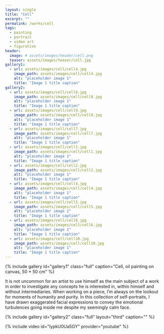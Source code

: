 ```yaml
---
layout: single
title: "Cell"
excerpt: ""
permalink: /works/cell
tags:
  - painting
  - portrait
  - video art
  - figurative
header:
  image: # assets/images/header/cell.png
  teaser: assets/images/teaser/cell.jpg
gallery1:
  - url: assets/images/cell/cell4.jpg
    image_path: assets/images/cell/cell4.jpg
    alt: "placeholder image 1"
    title: "Image 1 title caption"
gallery2:
  - url: assets/images/cell/cell8.jpg
    image_path: assets/images/cell/cell8.jpg
    alt: "placeholder image 1"
    title: "Image 1 title caption"
  - url: assets/images/cell/cell9.jpg
    image_path: assets/images/cell/cell9.jpg
    alt: "placeholder image 1"
    title: "Image 1 title caption"
  - url: assets/images/cell/cell7.jpg
    image_path: assets/images/cell/cell7.jpg
    alt: "placeholder image 1"
    title: "Image 1 title caption"
  - url: assets/images/cell/cell1.jpg
    image_path: assets/images/cell/cell1.jpg
    alt: "placeholder image 1"
    title: "Image 1 title caption"
  - url: assets/images/cell/cell2.jpg
    image_path: assets/images/cell/cell2.jpg
    alt: "placeholder image 1"
    title: "Image 1 title caption"
  - url: assets/images/cell/cell4.jpg
    image_path: assets/images/cell/cell4.jpg
    alt: "placeholder image 1"
    title: "Image 1 title caption"
  - url: assets/images/cell/cell5.jpg
    image_path: assets/images/cell/cell5.jpg
    alt: "placeholder image 1"
    title: "Image 1 title caption"
  - url: assets/images/cell/cell6.jpg
    image_path: assets/images/cell/cell6.jpg
    alt: "placeholder image 1"
    title: "Image 1 title caption"
  - url: assets/images/cell/cell10.jpg
    image_path: assets/images/cell/cell10.jpg
    alt: "placeholder image 1"
    title: "Image 1 title caption"
---
```


{% include gallery id="gallery1" class="full" caption="Cell, oil painting on canvas, 50 * 50 cm" %}

It is not uncommon for an artist to use himself as the main subject of a work in order to investigate any concepts he is interested in, within himself and without intermediaries. When working on a piece, I’m always on the lookout for moments of humanity and purity. In this collection of self-portraits, I have drawn exaggerated facial expressions to convey the emotional turbulences going inside me despite my seemingly calm face.

{% include gallery id="gallery2" class="full" layout="third" caption="" %}

{% include video id="lypkU0Ua5GY" provider="youtube" %}
